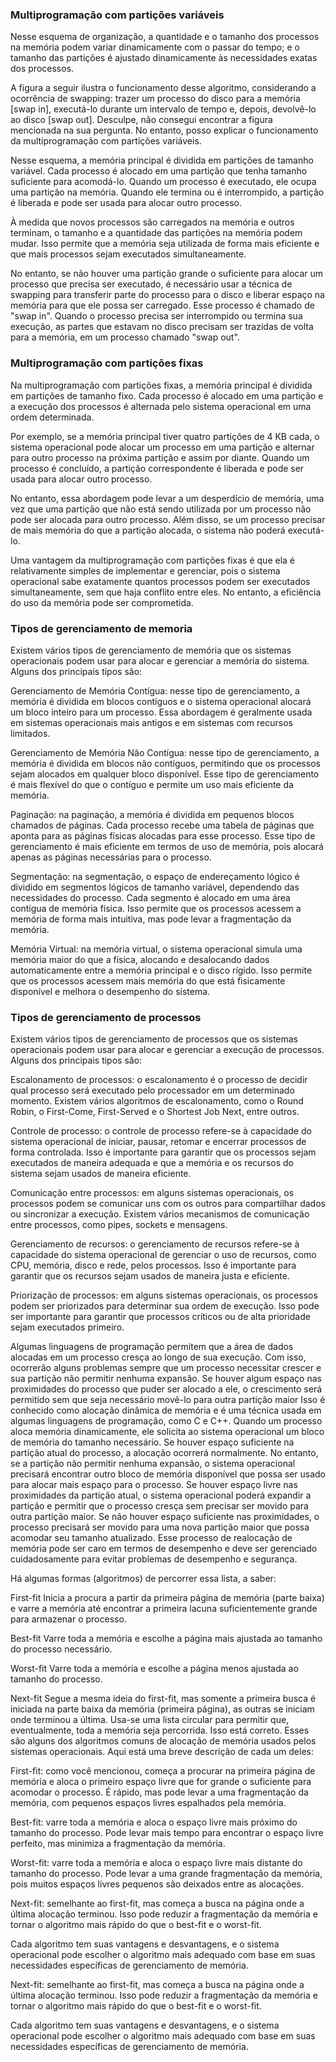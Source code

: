 ### Multiprogramação com partições variáveis

Nesse esquema de organização, a quantidade e o tamanho dos processos na memória podem variar dinamicamente com o passar do tempo; e o tamanho das partições é ajustado dinamicamente às necessidades exatas dos processos.

A figura a seguir ilustra o funcionamento desse algoritmo, considerando a ocorrência de swapping: trazer um processo do disco para a memória [swap in], executá-lo durante um intervalo de tempo e, depois, devolvê-lo ao disco [swap out].
Desculpe, não consegui encontrar a figura mencionada na sua pergunta. No entanto, posso explicar o funcionamento da multiprogramação com partições variáveis.

Nesse esquema, a memória principal é dividida em partições de tamanho variável. Cada processo é alocado em uma partição que tenha tamanho suficiente para acomodá-lo. Quando um processo é executado, ele ocupa uma partição na memória. Quando ele termina ou é interrompido, a partição é liberada e pode ser usada para alocar outro processo.

À medida que novos processos são carregados na memória e outros terminam, o tamanho e a quantidade das partições na memória podem mudar. Isso permite que a memória seja utilizada de forma mais eficiente e que mais processos sejam executados simultaneamente.

No entanto, se não houver uma partição grande o suficiente para alocar um processo que precisa ser executado, é necessário usar a técnica de swapping para transferir parte do processo para o disco e liberar espaço na memória para que ele possa ser carregado. Esse processo é chamado de "swap in". Quando o processo precisa ser interrompido ou termina sua execução, as partes que estavam no disco precisam ser trazidas de volta para a memória, em um processo chamado "swap out".



### Multiprogramação com partições fixas

Na multiprogramação com partições fixas, a memória principal é dividida em partições de tamanho fixo. Cada processo é alocado em uma partição e a execução dos processos é alternada pelo sistema operacional em uma ordem determinada.

Por exemplo, se a memória principal tiver quatro partições de 4 KB cada, o sistema operacional pode alocar um processo em uma partição e alternar para outro processo na próxima partição e assim por diante. Quando um processo é concluído, a partição correspondente é liberada e pode ser usada para alocar outro processo.

No entanto, essa abordagem pode levar a um desperdício de memória, uma vez que uma partição que não está sendo utilizada por um processo não pode ser alocada para outro processo. Além disso, se um processo precisar de mais memória do que a partição alocada, o sistema não poderá executá-lo.

Uma vantagem da multiprogramação com partições fixas é que ela é relativamente simples de implementar e gerenciar, pois o sistema operacional sabe exatamente quantos processos podem ser executados simultaneamente, sem que haja conflito entre eles. No entanto, a eficiência do uso da memória pode ser comprometida.


### Tipos de gerenciamento de memoria

Existem vários tipos de gerenciamento de memória que os sistemas operacionais podem usar para alocar e gerenciar a memória do sistema. Alguns dos principais tipos são:

Gerenciamento de Memória Contígua: nesse tipo de gerenciamento, a memória é dividida em blocos contíguos e o sistema operacional alocará um bloco inteiro para um processo. Essa abordagem é geralmente usada em sistemas operacionais mais antigos e em sistemas com recursos limitados.

Gerenciamento de Memória Não Contígua: nesse tipo de gerenciamento, a memória é dividida em blocos não contíguos, permitindo que os processos sejam alocados em qualquer bloco disponível. Esse tipo de gerenciamento é mais flexível do que o contíguo e permite um uso mais eficiente da memória.

Paginação: na paginação, a memória é dividida em pequenos blocos chamados de páginas. Cada processo recebe uma tabela de páginas que aponta para as páginas físicas alocadas para esse processo. Esse tipo de gerenciamento é mais eficiente em termos de uso de memória, pois alocará apenas as páginas necessárias para o processo.

Segmentação: na segmentação, o espaço de endereçamento lógico é dividido em segmentos lógicos de tamanho variável, dependendo das necessidades do processo. Cada segmento é alocado em uma área contígua de memória física. Isso permite que os processos acessem a memória de forma mais intuitiva, mas pode levar a fragmentação da memória.

Memória Virtual: na memória virtual, o sistema operacional simula uma memória maior do que a física, alocando e desalocando dados automaticamente entre a memória principal e o disco rígido. Isso permite que os processos acessem mais memória do que está fisicamente disponível e melhora o desempenho do sistema.


### Tipos de gerenciamento de processos

Existem vários tipos de gerenciamento de processos que os sistemas operacionais podem usar para alocar e gerenciar a execução de processos. Alguns dos principais tipos são:

Escalonamento de processos: o escalonamento é o processo de decidir qual processo será executado pelo processador em um determinado momento. Existem vários algoritmos de escalonamento, como o Round Robin, o First-Come, First-Served e o Shortest Job Next, entre outros.

Controle de processo: o controle de processo refere-se à capacidade do sistema operacional de iniciar, pausar, retomar e encerrar processos de forma controlada. Isso é importante para garantir que os processos sejam executados de maneira adequada e que a memória e os recursos do sistema sejam usados de maneira eficiente.

Comunicação entre processos: em alguns sistemas operacionais, os processos podem se comunicar uns com os outros para compartilhar dados ou sincronizar a execução. Existem vários mecanismos de comunicação entre processos, como pipes, sockets e mensagens.

Gerenciamento de recursos: o gerenciamento de recursos refere-se à capacidade do sistema operacional de gerenciar o uso de recursos, como CPU, memória, disco e rede, pelos processos. Isso é importante para garantir que os recursos sejam usados de maneira justa e eficiente.

Priorização de processos: em alguns sistemas operacionais, os processos podem ser priorizados para determinar sua ordem de execução. Isso pode ser importante para garantir que processos críticos ou de alta prioridade sejam executados primeiro.


Algumas linguagens de programação permitem que a área de dados alocadas em um processo cresça ao longo de sua execução. Com isso, ocorrerão alguns problemas sempre que um processo necessitar crescer e sua partição não permitir nenhuma expansão. Se houver algum espaço nas proximidades do processo que puder ser alocado a ele, o crescimento será permitido sem que seja necessário movê-lo para outra partição maior
Isso é conhecido como alocação dinâmica de memória e é uma técnica usada em algumas linguagens de programação, como C e C++. Quando um processo aloca memória dinamicamente, ele solicita ao sistema operacional um bloco de memória do tamanho necessário. Se houver espaço suficiente na partição atual do processo, a alocação ocorrerá normalmente. No entanto, se a partição não permitir nenhuma expansão, o sistema operacional precisará encontrar outro bloco de memória disponível que possa ser usado para alocar mais espaço para o processo. Se houver espaço livre nas proximidades da partição atual, o sistema operacional poderá expandir a partição e permitir que o processo cresça sem precisar ser movido para outra partição maior. Se não houver espaço suficiente nas proximidades, o processo precisará ser movido para uma nova partição maior que possa acomodar seu tamanho atualizado. Esse processo de realocação de memória pode ser caro em termos de desempenho e deve ser gerenciado cuidadosamente para evitar problemas de desempenho e segurança.


Há algumas formas (algoritmos) de percorrer essa lista, a saber:

First-fit
Inicia a procura a partir da primeira página de memória (parte baixa) e varre a memória até encontrar a primeira lacuna suficientemente grande para armazenar o processo.

Best-fit
Varre toda a memória e escolhe a página mais ajustada ao tamanho do processo necessário.

Worst-fit
Varre toda a memória e escolhe a página menos ajustada ao tamanho do processo.

Next-fit
Segue a mesma ideia do first-fit, mas somente a primeira busca é iniciada na parte baixa da memória (primeira página), as outras se iniciam onde terminou a última. Usa-se uma lista circular para permitir que, eventualmente, toda a memória seja percorrida.
Isso está correto. Esses são alguns dos algoritmos comuns de alocação de memória usados pelos sistemas operacionais. Aqui está uma breve descrição de cada um deles:

First-fit: como você mencionou, começa a procurar na primeira página de memória e aloca o primeiro espaço livre que for grande o suficiente para acomodar o processo. É rápido, mas pode levar a uma fragmentação da memória, com pequenos espaços livres espalhados pela memória.

Best-fit: varre toda a memória e aloca o espaço livre mais próximo do tamanho do processo. Pode levar mais tempo para encontrar o espaço livre perfeito, mas minimiza a fragmentação da memória.

Worst-fit: varre toda a memória e aloca o espaço livre mais distante do tamanho do processo. Pode levar a uma grande fragmentação da memória, pois muitos espaços livres pequenos são deixados entre as alocações.

Next-fit: semelhante ao first-fit, mas começa a busca na página onde a última alocação terminou. Isso pode reduzir a fragmentação da memória e tornar o algoritmo mais rápido do que o best-fit e o worst-fit.

Cada algoritmo tem suas vantagens e desvantagens, e o sistema operacional pode escolher o algoritmo mais adequado com base em suas necessidades específicas de gerenciamento de memória.

Next-fit: semelhante ao first-fit, mas começa a busca na página onde a última alocação terminou. Isso pode reduzir a fragmentação da memória e tornar o algoritmo mais rápido do que o best-fit e o worst-fit.

Cada algoritmo tem suas vantagens e desvantagens, e o sistema operacional pode escolher o algoritmo mais adequado com base em suas necessidades específicas de gerenciamento de memória.
